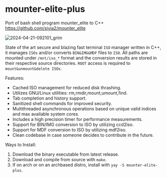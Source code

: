 # mounter-elite-plus
Port of bash shell program mounter_elite to C++ 
https://github.com/siyia2/mounter_elite

![2024-04-21-092101_grim](https://github.com/siyia2/mounter-elite-plus/assets/46220960/1ecb1ed7-ae65-4b9f-b533-dbf82372772f)

State of the art secure and blazing fast terminal `ISO` manager written in C++, it manages `ISOs` and/or converts `BIN&IMG&MDF` files to `ISO`. All paths are mounted under `/mnt/iso_*` format and the conversion results are stored in their respective source directories. `ROOT` access is required to `mount&unmount&delete ISOs`. 

Features:
* Cached ISO management for reduced disk thrashing.
* Utilizes GNU/Linux utilities: rm,rmdir,mount,umount,find.
* Tab completion and history support.
* Sanitized shell commands for improved security.
* Multithreaded asynchronous operations based on unique valid indices and max available system cores.
* Includes a high precision timer for performance measurements.
* Support for BIN/IMG conversion to ISO by utilizing ccd2iso.
* Support for MDF conversion to ISO by utilizing mdf2iso.
* Clean codebase in case someone decides to contribute in the future.

Ways to Install:
1) Download the binary executable from latest release.
2) Download and compile from source with `make`.
3) If on arch or on an archbased distro, install with `yay -S mounter-elite-plus`.

